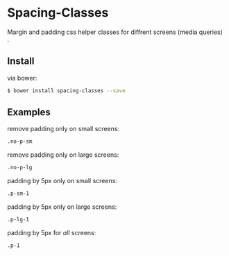# Spacing-Classes
Margin and padding css helper classes for diffrent screens (media queries) .
## Install
via bower:
```bash
$ bower install spacing-classes --save
```


## Examples
remove padding only on small screens:
```bash
.no-p-sm
```
remove padding only on large screens:
```bash
.no-p-lg
```
padding by 5px only on small screens:
```bash
.p-sm-1
```

padding by 5px only on large screens:
```bash
.p-lg-1
```

padding by 5px for *all* screens:
```bash
.p-1
```
